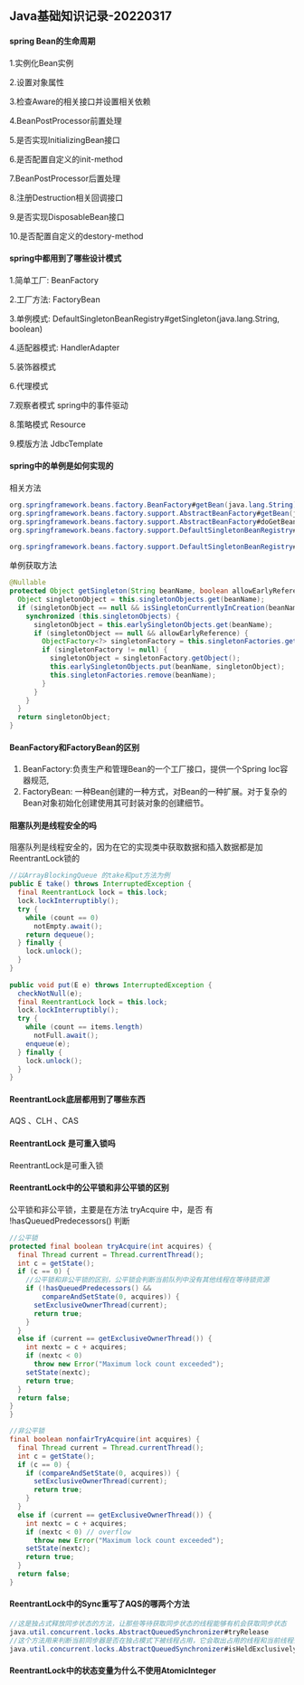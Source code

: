 ## Java基础知识记录-20220317

#### spring Bean的生命周期

1.实例化Bean实例

2.设置对象属性

3.检查Aware的相关接口并设置相关依赖

4.BeanPostProcessor前置处理

5.是否实现InitializingBean接口

6.是否配置自定义的init-method

7.BeanPostProcessor后置处理

8.注册Destruction相关回调接口

9.是否实现DisposableBean接口

10.是否配置自定义的destory-method



#### spring中都用到了哪些设计模式

1.简单工厂: BeanFactory

2.工厂方法: FactoryBean

3.单例模式: DefaultSingletonBeanRegistry#getSingleton(java.lang.String, boolean)

4.适配器模式: HandlerAdapter

5.装饰器模式

6.代理模式

7.观察者模式 spring中的事件驱动

8.策略模式 Resource

9.模版方法 JdbcTemplate

#### spring中的单例是如何实现的

相关方法

````java
org.springframework.beans.factory.BeanFactory#getBean(java.lang.String)
org.springframework.beans.factory.support.AbstractBeanFactory#getBean(java.lang.String)
org.springframework.beans.factory.support.AbstractBeanFactory#doGetBean
org.springframework.beans.factory.support.DefaultSingletonBeanRegistry#getSingleton(java.lang.String)
  
org.springframework.beans.factory.support.DefaultSingletonBeanRegistry#getSingleton(java.lang.String, boolean)
````

单例获取方法

````java
@Nullable
protected Object getSingleton(String beanName, boolean allowEarlyReference) {
  Object singletonObject = this.singletonObjects.get(beanName);
  if (singletonObject == null && isSingletonCurrentlyInCreation(beanName)) {
    synchronized (this.singletonObjects) {
      singletonObject = this.earlySingletonObjects.get(beanName);
      if (singletonObject == null && allowEarlyReference) {
        ObjectFactory<?> singletonFactory = this.singletonFactories.get(beanName);
        if (singletonFactory != null) {
          singletonObject = singletonFactory.getObject();
          this.earlySingletonObjects.put(beanName, singletonObject);
          this.singletonFactories.remove(beanName);
        }
      }
    }
  }
  return singletonObject;
}
````



#### BeanFactory和FactoryBean的区别

1. BeanFactory:负责生产和管理Bean的一个工厂接口，提供一个Spring Ioc容器规范,
2. FactoryBean: 一种Bean创建的一种方式，对Bean的一种扩展。对于复杂的Bean对象初始化创建使用其可封装对象的创建细节。

#### 阻塞队列是线程安全的吗

阻塞队列是线程安全的，因为在它的实现类中获取数据和插入数据都是加ReentrantLock锁的

````java
//以ArrayBlockingQueue 的take和put方法为例
public E take() throws InterruptedException {
  final ReentrantLock lock = this.lock;
  lock.lockInterruptibly();
  try {
    while (count == 0)
      notEmpty.await();
    return dequeue();
  } finally {
    lock.unlock();
  }
}
    
public void put(E e) throws InterruptedException {
  checkNotNull(e);
  final ReentrantLock lock = this.lock;
  lock.lockInterruptibly();
  try {
    while (count == items.length)
      notFull.await();
    enqueue(e);
  } finally {
    lock.unlock();
  }
}
````



#### ReentrantLock底层都用到了哪些东西

AQS 、CLH 、CAS

#### ReentrantLock 是可重入锁吗

ReentrantLock是可重入锁

#### ReentrantLock中的公平锁和非公平锁的区别

公平锁和非公平锁，主要是在方法 tryAcquire 中，是否 有 !hasQueuedPredecessors() 判断

````java
//公平锁
protected final boolean tryAcquire(int acquires) {
  final Thread current = Thread.currentThread();
  int c = getState();
  if (c == 0) {
    //公平锁和非公平锁的区别，公平锁会判断当前队列中没有其他线程在等待锁资源
    if (!hasQueuedPredecessors() &&
        compareAndSetState(0, acquires)) {
      setExclusiveOwnerThread(current);
      return true;
    }
  }
  else if (current == getExclusiveOwnerThread()) {
    int nextc = c + acquires;
    if (nextc < 0)
      throw new Error("Maximum lock count exceeded");
    setState(nextc);
    return true;
  }
  return false;
}
}

//非公平锁
final boolean nonfairTryAcquire(int acquires) {
  final Thread current = Thread.currentThread();
  int c = getState();
  if (c == 0) {
    if (compareAndSetState(0, acquires)) {
      setExclusiveOwnerThread(current);
      return true;
    }
  }
  else if (current == getExclusiveOwnerThread()) {
    int nextc = c + acquires;
    if (nextc < 0) // overflow
      throw new Error("Maximum lock count exceeded");
    setState(nextc);
    return true;
  }
  return false;
}
````





#### ReentrantLock中的Sync重写了AQS的哪两个方法

````java
//这是独占式释放同步状态的方法，让那些等待获取同步状态的线程能够有机会获取同步状态
java.util.concurrent.locks.AbstractQueuedSynchronizer#tryRelease
//这个方法用来判断当前同步器是否在独占模式下被线程占用，它会取出占用的线程和当前线程做个比较，看下是否相等。
java.util.concurrent.locks.AbstractQueuedSynchronizer#isHeldExclusively
````



#### ReentrantLock中的状态变量为什么不使用AtomicInteger